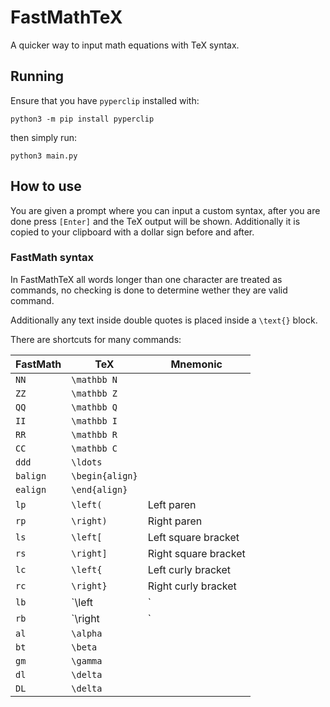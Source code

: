 # FastMathTeX

A quicker way to input math equations with TeX syntax.

## Running

Ensure that you have `pyperclip` installed with:

```
python3 -m pip install pyperclip
```

then simply run:

```
python3 main.py
```

## How to use

You are given a prompt where you can input a custom syntax, after you are done
press `[Enter]` and the TeX output will be shown. Additionally it is copied to
your clipboard with a dollar sign before and after.

### FastMath syntax

In FastMathTeX all words longer than one character are treated as commands, no
checking is done to determine wether they are valid command.

Additionally any text inside double quotes is placed inside a `\text{}` block.

There are shortcuts for many commands:

| FastMath | TeX | Mnemonic |
| -------- | --- | -------- |
| `NN` | `\mathbb N` | |
| `ZZ` | `\mathbb Z` | |
| `QQ` | `\mathbb Q` | |
| `II` | `\mathbb I` | |
| `RR` | `\mathbb R` | |
| `CC` | `\mathbb C` | |
| `ddd` | `\ldots` | | Dot, dot, dot |
| `balign` | `\begin{align}` | |
| `ealign` | `\end{align}` | |
| `lp` | `\left(` | Left paren |
| `rp` | `\right)` | Right paren |
| `ls` | `\left[` | Left square bracket |
| `rs` | `\right]` | Right square bracket |
| `lc` | `\left{` | Left curly bracket |
| `rc` | `\right}` | Right curly bracket |
| `lb` | `\left|` | Left beam |
| `rb` | `\right|` | Right beam |
| `al` | `\alpha` | |
| `bt` | `\beta` | |
| `gm` | `\gamma` | |
| `dl` | `\delta` | |
| `DL` | `\delta` | |

